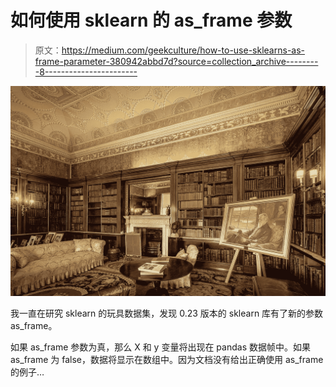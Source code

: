 # 如何使用 sklearn 的 as_frame 参数

> 原文：<https://medium.com/geekculture/how-to-use-sklearns-as-frame-parameter-380942abbd7d?source=collection_archive---------8----------------------->

![](img/f671c48908c324a8c7936244c46970fc.png)

我一直在研究 sklearn 的玩具数据集，发现 0.23 版本的 sklearn 库有了新的参数 as_frame。

如果 as_frame 参数为真，那么 X 和 y 变量将出现在 pandas 数据帧中。如果 as_frame 为 false，数据将显示在数组中。因为文档没有给出正确使用 as_frame 的例子…